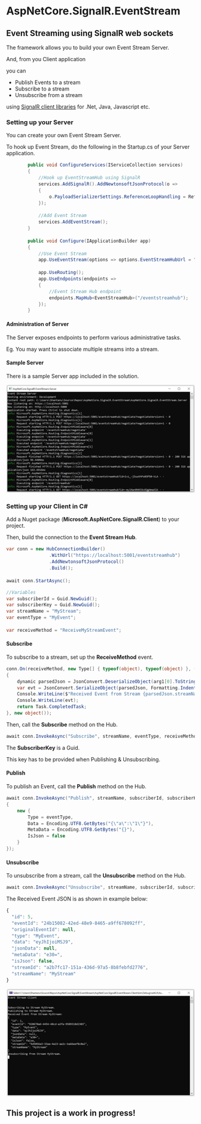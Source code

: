 # AspNetCore.SignalR.EventStream

## Event Streaming using SignalR web sockets

The framework allows you to build your own Event Stream Server.

And, from you Client application

you can

* Publish Events to a stream
* Subscribe to a stream
* Unsubscribe from a stream

using [SignalR client libraries](https://docs.microsoft.com/en-us/aspnet/core/signalr/client-features?view=aspnetcore-6.0) for .Net, Java, Javascript etc.

### Setting up your Server

You can create your own Event Stream Server.

To hook up Event Stream, do the following in the Startup.cs of your Server application.

```c#
        public void ConfigureServices(IServiceCollection services)
        {
            //Hook up EventStreamHub using SignalR
            services.AddSignalR().AddNewtonsoftJsonProtocol(o =>
            {
                o.PayloadSerializerSettings.ReferenceLoopHandling = ReferenceLoopHandling.Ignore;
            });

            //Add Event Stream
            services.AddEventStream();
        }

        public void Configure(IApplicationBuilder app)
        {
            //Use Event Stream
            app.UseEventStream(options => options.EventStreamHubUrl = "https://localhost:5001/eventstreamhub");

            app.UseRouting();
            app.UseEndpoints(endpoints =>
            {
                //Event Stream Hub endpoint
                endpoints.MapHub<EventStreamHub>("/eventstreamhub");
            });
        }
```

#### Administration of Server

The Server exposes endpoints to perform various administrative tasks.

Eg. You may want to associate multiple streams into a stream.

#### Sample Server

There is a sample Server app included in the solution.

![Event Stream Server](/Docs/Server.jpg)

### Setting up your Client in C#

Add a Nuget package (**Microsoft.AspNetCore.SignalR.Client**) to your project.

Then, build the connection to the **Event Stream Hub**.

```c#
var conn = new HubConnectionBuilder()
                .WithUrl("https://localhost:5001/eventstreamhub")
                .AddNewtonsoftJsonProtocol()
                .Build();

await conn.StartAsync();
```

```c#
//Variables
var subscriberId = Guid.NewGuid();
var subscriberKey = Guid.NewGuid();
var streamName = "MyStream";
var eventType = "MyEvent";

var receiveMethod = "ReceiveMyStreamEvent";
```

#### Subscribe

To subscribe to a stream, set up the **ReceiveMethod** event.

```c#
conn.On(receiveMethod, new Type[] { typeof(object), typeof(object) }, (arg1, arg2) =>
{
    dynamic parsedJson = JsonConvert.DeserializeObject(arg1[0].ToString());
    var evt = JsonConvert.SerializeObject(parsedJson, Formatting.Indented);
    Console.WriteLine($"Received Event from Stream {parsedJson.streamName}:");
    Console.WriteLine(evt);
    return Task.CompletedTask;
}, new object());
```

Then, call the **Subscribe** method on the Hub.

```c#
await conn.InvokeAsync("Subscribe", streamName, eventType, receiveMethod, subscriberId, subscriberKey, null);
```
The **SubscriberKey** is a Guid.

This key has to be provided when Publishing & Unsubscribing.

#### Publish

To publish an Event, call the **Publish** method on the Hub.

```c#
await conn.InvokeAsync("Publish", streamName, subscriberId, subscriberKey, new[]
{
    new {
        Type = eventType,
        Data = Encoding.UTF8.GetBytes("{\"a\":\"1\"}"),
        MetaData = Encoding.UTF8.GetBytes("{}"),
        IsJson = false
    }
});
```

#### Unsubscribe

To unsubscribe from a stream, call the **Unsubscribe** method on the Hub.

```c#
await conn.InvokeAsync("Unsubscribe", streamName, subscriberId, subscriberKey);
```

The Received Event JSON is as shown in example below:

```javascript
{
  "id": 5,
  "eventId": "24b15082-42ed-48e9-8465-a9ff678092ff",
  "originalEventId": null,
  "type": "MyEvent",
  "data": "eyJhIjoiMSJ9",
  "jsonData": null,
  "metaData": "e30=",
  "isJson": false,
  "streamId": "a2b7fc17-151a-436d-97a5-8b8febfd2776",
  "streamName": "MyStream"
}
```

![Event Stream Client](/Docs/Client.jpg)

## This project is a work in progress!
